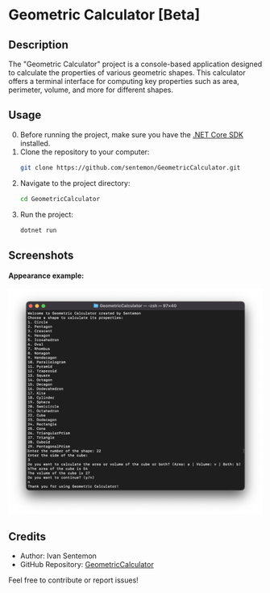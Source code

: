 # Geometric Calculator [Beta]

## Description
The "Geometric Calculator" project is a console-based application designed to calculate the properties of various geometric shapes. This calculator offers a terminal interface for computing key properties such as area, perimeter, volume, and more for different shapes.

## Usage
0. Before running the project, make sure you have the [.NET Core SDK](https://dotnet.microsoft.com/en-us/download) installed.
1. Clone the repository to your computer:
    ```bash
    git clone https://github.com/sentemon/GeometricCalculator.git
    ```
2. Navigate to the project directory:
    ```bash
    cd GeometricCalculator
    ```
3. Run the project:
    ```bash
    dotnet run
    ```

## Screenshots
#### Appearance example:
![Geometric Calculator Screenshot](/GeometricCalculator/Assets/example.png)

## Credits
- Author: Ivan Sentemon
- GitHub Repository: [GeometricCalculator](https://github.com/sentemon/GeometricCalculator)

Feel free to contribute or report issues!